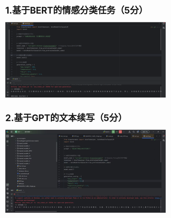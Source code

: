 # 1.基于BERT的情感分类任务（5分）
<img src="https://github.com/jerryyxy/zxd/blob/main/7%E5%92%8C8/%E5%B1%8F%E5%B9%95%E6%88%AA%E5%9B%BE%202025-05-22%20142031.png" width="800" >

# 2.基于GPT的文本续写（5分）
<img src="https://github.com/livoxzxd/-/blob/main/7%EF%BC%8C8/%E8%BF%90%E8%A1%8C%E6%88%AA%E5%9B%BE2.jpg" width="800" >
